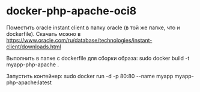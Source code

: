 # docker-php-apache-oci8
Поместить oracle instant client в папку oracle (в той же папке, что и dockerfile). Скачать можно в https://www.oracle.com/ru/database/technologies/instant-client/downloads.html 

Выполнить в папке с dockerfile для сборки образа:
sudo docker build -t myapp-php-apache .

Запустить контейнер:
sudo docker run -d -p 80:80 --name myapp myapp-php-apache:latest

